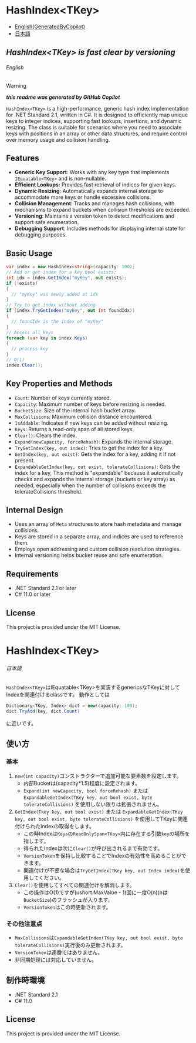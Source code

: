 # HashIndex\<TKey\>
- [English(GeneratedByCopilot)](#english)
- [日本語](#日本語)


## ***HashIndex\<TKey\> is fast clear by versioning***

###### English

> [!WARNING]
> ***this readme was generated by GitHub Copilot***

`HashIndex<TKey>` is a high-performance, generic hash index implementation for .NET Standard 2.1, written in C#. It is designed to efficiently map unique keys to integer indices, supporting fast lookups, insertions, and dynamic resizing. The class is suitable for scenarios where you need to associate keys with positions in an array or other data structures, and require control over memory usage and collision handling.

## Features

- **Generic Key Support**: Works with any key type that implements `IEquatable<TKey>` and is non-nullable.
- **Efficient Lookups**: Provides fast retrieval of indices for given keys.
- **Dynamic Resizing**: Automatically expands internal storage to accommodate more keys or handle excessive collisions.
- **Collision Management**: Tracks and manages hash collisions, with mechanisms to expand buckets when collision thresholds are exceeded.
- **Versioning**: Maintains a version token to detect modifications and support safe enumeration.
- **Debugging Support**: Includes methods for displaying internal state for debugging purposes.

## Basic Usage

```csharp
var index = new HashIndex<string>(capacity: 100);
// Add or get index for a key bool exists;
int idx = index.GetIndex("myKey", out exists);
if (!exists)
{
  // "myKey" was newly added at idx
}
// Try to get index without adding
if (index.TryGetIndex("myKey", out int foundIdx))
{
  // foundIdx is the index of "myKey"
}
// Access all keys
foreach (var key in index.Keys)
{
  // process key
}
// O(1)
index.Clear();
```

## Key Properties and Methods

- `Count`: Number of keys currently stored.
- `Capacity`: Maximum number of keys before resizing is needed.
- `BucketSize`: Size of the internal hash bucket array.
- `MaxCollisions`: Maximum collision distance encountered.
- `IsAddable`: Indicates if new keys can be added without resizing.
- `Keys`: Returns a read-only span of all stored keys.
- `Clear()`: Clears the index.
- `Expand(newCapacity, forceRehash)`: Expands the internal storage.
- `TryGetIndex(key, out index)`: Tries to get the index for a key.
- `GetIndex(key, out exist)`: Gets the index for a key, adding it if not present.
- `ExpandableGetIndex(key, out exist, tolerateCollisions)`: Gets the index for a key, This method is "expandable" because it automatically checks and expands the internal storage (buckets or key array) as needed, especially when the number of collisions exceeds the tolerateCollisions threshold.

## Internal Design

- Uses an array of `Meta` structures to store hash metadata and manage collisions.
- Keys are stored in a separate array, and indices are used to reference them.
- Employs open addressing and custom collision resolution strategies.
- Internal versioning helps bucket reuse and safe enumeration.

## Requirements

- .NET Standard 2.1 or later
- C# 11.0 or later

## License

This project is provided under the MIT License.


# HashIndex\<TKey\>
###### 日本語

`HashIndex<TKey>`はIEquatable\<TKey\>を実装するgenericsなTKeyに対してIndexを関連付けるclassです。
動作としては
```csharp
Dictionary<TKey, Index> dict = new(capacity: 100);
dict.TryAdd(key, dict.Count)
```
に近いです。

## 使い方
### 基本
1. `new(int capacity)`コンストラクターで追加可能な要素数を設定します。
    - 内部Bucketは(capacity*1.5)程度に設定されます。
    - `Expand(int newCapacity, bool forceRehash)` または `ExpandableGetIndex(TKey key, out bool exist, byte tolerateCollisions)` を使用しない限りは拡張されません。
2. `GetIndex(Tkey key, out bool exist)` または `ExpandableGetIndex(TKey key, out bool exist, byte tolerateCollisions)` を使用してTKeyに関連付けられたIndexの取得をします。
    - この時Indexは`Keys`の`ReadOnlySpan<TKey>`内に存在する引数`key`の場所を指します。
    - 得られたIndexは次に`Clear()`が呼び出されるまで有効です。
    - `VersionToken`を保持し比較することでIndexの有効性を高めることができます。
    - 関連付けが不要な場合は`TryGetIndex(TKey key, out Index index)`を使用してください。
3. `Clear()`を使用してすべての関連付けを解消します。
    - この操作はO(1)ですが(ushort.MaxValue - 1)回に一度O(n)(nは`BucketSize`)のフラッシュが入ります。
    - `VersionToken`はこの時更新されます。
### その他注意点
- `MaxCollisions`は`ExpandableGetIndex(TKey key, out bool exist, byte tolerateCollisions)`実行後のみ更新されます。
- `VersionToken`は連番ではありません。
- 非同期処理には対応していません。

## 制作時環境
- .NET Standard 2.1
- C# 11.0

## License
This project is provided under the MIT License.
